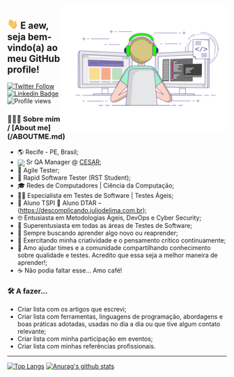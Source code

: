 <img align="right" alt="ilustração de um programador numa cadeira e trabalhando em 2 monitores" src="/assets/img/station.gif" width="380"/>

<h2><img src="/assets/img/hi.gif" width="25"> E aew, seja bem-vindo(a) ao meu GitHub profile!</h2>

[![Twitter Follow](https://img.shields.io/twitter/follow/soikmd2?style=social)](https://twitter.com/soikmd2) [![Linkedin Badge](https://img.shields.io/badge/-Add&nbsp;Me-blue?style=flat-square&logo=Linkedin&logoColor=white&link=https://www.linkedin.com/in/marlonalmeida/)](https://www.linkedin.com/in/marlonalmeida/) ![Profile views](https://komarev.com/ghpvc/?username=soikmd2&style=flat-square)


<h3> 👨🏻‍💻 Sobre mim / [About me](/ABOUTME.md)</h3>

- 🌎 Recife - PE, Brasil;
- <img src="https://avatars0.githubusercontent.com/u/7859691?s=200&v=4" width="25" style="vertical-align:middle"> Sr QA Manager @ [CESAR](https://www.cesar.org.br/);
- 🧬 Agile Tester;
- 🔎 Rapid Software Tester (RST Student);
- 🎓 Redes de Computadores | Ciência da Computação;
- 🕵️‍♂️ Especialista em Testes de Software | Testes Ágeis;
- 💜 Aluno TSPI 🧡 Aluno DTAR –  (https://descomplicando.juliodelima.com.br);
- 🤓 Entusiasta em Metodologias Ágeis, DevOps e Cyber Security;
- 🤩 Superentusiasta em todas as áreas de Testes de Software;
- 🧪 Sempre buscando aprender algo novo ou reaprender;
- 🧠 Exercitando minha criatividade e o pensamento crítico continuamente;
- 🚀 Amo ajudar times e a comunidade compartilhando conhecimento sobre qualidade e testes. Acredito que essa seja a melhor maneira de aprender!;
- ☕️ Não podia faltar esse... Amo café!

<h3> 🛠 A fazer...</h3>

- Criar lista com os artigos que escrevi;
- Criar lista com ferramentas, linguagens de programação, abordagens e boas práticas adotadas, usadas no dia a dia ou que tive algum contato relevante;
- Criar lista com minha participação em eventos;
- Criar lista com minhas referências profissionais.

---

[![Top Langs](https://github-readme-stats.vercel.app/api/top-langs/?username=soikmd2&count_private=true&theme=tokyonight)](https://github.com/soikmd2/)
[![Anurag's github stats](https://github-readme-stats.vercel.app/api?username=soikmd2&count_private=true&show_icons=true&theme=tokyonight)](https://github.com/soikmd2/)